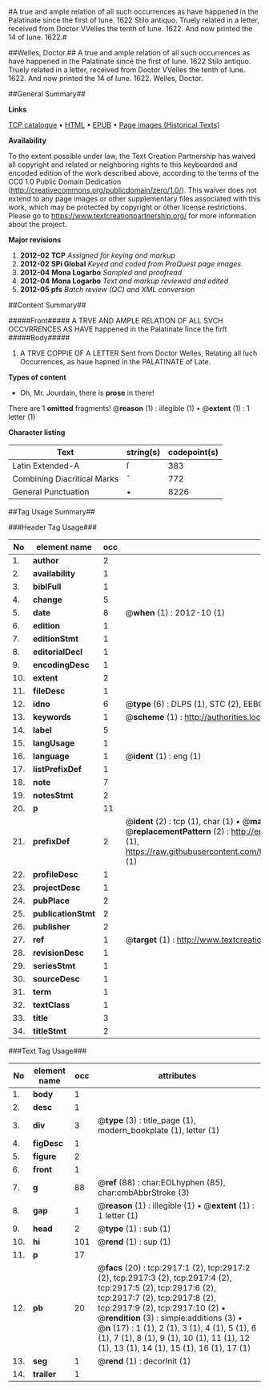 #A true and ample relation of all such occurrences as have happened in the Palatinate since the first of Iune. 1622 Stilo antiquo. Truely related in a letter, received from Doctor VVelles the tenth of Iune. 1622. And now printed the 14 of Iune. 1622.#

##Welles, Doctor.##
A true and ample relation of all such occurrences as have happened in the Palatinate since the first of Iune. 1622 Stilo antiquo. Truely related in a letter, received from Doctor VVelles the tenth of Iune. 1622. And now printed the 14 of Iune. 1622.
Welles, Doctor.

##General Summary##

**Links**

[TCP catalogue](http://www.ota.ox.ac.uk/tcp/)  • 
[HTML](http://tei.it.ox.ac.uk/tcp/Texts-HTML/free/A14/A14925.html)  • 
[EPUB](http://tei.it.ox.ac.uk/tcp/Texts-EPUB/free/A14/A14925.epub) • 
[Page images (Historical Texts)](https://historicaltexts.jisc.ac.uk/eebo-99838535e)

**Availability**

To the extent possible under law, the Text Creation Partnership has waived all copyright and related or neighboring rights to this keyboarded and encoded edition of the work described above, according to the terms of the CC0 1.0 Public Domain Dedication (http://creativecommons.org/publicdomain/zero/1.0/). This waiver does not extend to any page images or other supplementary files associated with this work, which may be protected by copyright or other license restrictions. Please go to https://www.textcreationpartnership.org/ for more information about the project.

**Major revisions**

1. __2012-02__ __TCP__ *Assigned for keying and markup*
1. __2012-02__ __SPi Global__ *Keyed and coded from ProQuest page images*
1. __2012-04__ __Mona Logarbo__ *Sampled and proofread*
1. __2012-04__ __Mona Logarbo__ *Text and markup reviewed and edited*
1. __2012-05__ __pfs__ *Batch review (QC) and XML conversion*

##Content Summary##

#####Front#####
A TRVE AND AMPLE RELATION OF ALL SVCH OCCVRRENCES AS HAVE happened in the Palatinate ſince the firſt
#####Body#####

1. A TRVE COPPIE OF A LETTER Sent from Doctor Welles, Relating all ſuch Occurrences, as haue hapned in the PALATINATE of Late.

**Types of content**

  * Oh, Mr. Jourdain, there is **prose** in there!

There are 1 **omitted** fragments! 
 @__reason__ (1) : illegible (1)  •  @__extent__ (1) : 1 letter (1)

**Character listing**


|Text|string(s)|codepoint(s)|
|---|---|---|
|Latin Extended-A|ſ|383|
|Combining             Diacritical Marks|̄|772|
|General Punctuation|•|8226|

##Tag Usage Summary##

###Header Tag Usage###

|No|element name|occ|attributes|
|---|---|---|---|
|1.|__author__|2||
|2.|__availability__|1||
|3.|__biblFull__|1||
|4.|__change__|5||
|5.|__date__|8| @__when__ (1) : 2012-10 (1)|
|6.|__edition__|1||
|7.|__editionStmt__|1||
|8.|__editorialDecl__|1||
|9.|__encodingDesc__|1||
|10.|__extent__|2||
|11.|__fileDesc__|1||
|12.|__idno__|6| @__type__ (6) : DLPS (1), STC (2), EEBO-CITATION (1), PROQUEST (1), VID (1)|
|13.|__keywords__|1| @__scheme__ (1) : http://authorities.loc.gov/ (1)|
|14.|__label__|5||
|15.|__langUsage__|1||
|16.|__language__|1| @__ident__ (1) : eng (1)|
|17.|__listPrefixDef__|1||
|18.|__note__|7||
|19.|__notesStmt__|2||
|20.|__p__|11||
|21.|__prefixDef__|2| @__ident__ (2) : tcp (1), char (1)  •  @__matchPattern__ (2) : ([0-9\-]+):([0-9IVX]+) (1), (.+) (1)  •  @__replacementPattern__ (2) : http://eebo.chadwyck.com/downloadtiff?vid=$1&page=$2 (1), https://raw.githubusercontent.com/textcreationpartnership/Texts/master/tcpchars.xml#$1 (1)|
|22.|__profileDesc__|1||
|23.|__projectDesc__|1||
|24.|__pubPlace__|2||
|25.|__publicationStmt__|2||
|26.|__publisher__|2||
|27.|__ref__|1| @__target__ (1) : http://www.textcreationpartnership.org/docs/. (1)|
|28.|__revisionDesc__|1||
|29.|__seriesStmt__|1||
|30.|__sourceDesc__|1||
|31.|__term__|1||
|32.|__textClass__|1||
|33.|__title__|3||
|34.|__titleStmt__|2||


###Text Tag Usage###

|No|element name|occ|attributes|
|---|---|---|---|
|1.|__body__|1||
|2.|__desc__|1||
|3.|__div__|3| @__type__ (3) : title_page (1), modern_bookplate (1), letter (1)|
|4.|__figDesc__|1||
|5.|__figure__|2||
|6.|__front__|1||
|7.|__g__|88| @__ref__ (88) : char:EOLhyphen (85), char:cmbAbbrStroke (3)|
|8.|__gap__|1| @__reason__ (1) : illegible (1)  •  @__extent__ (1) : 1 letter (1)|
|9.|__head__|2| @__type__ (1) : sub (1)|
|10.|__hi__|101| @__rend__ (1) : sup (1)|
|11.|__p__|17||
|12.|__pb__|20| @__facs__ (20) : tcp:2917:1 (2), tcp:2917:2 (2), tcp:2917:3 (2), tcp:2917:4 (2), tcp:2917:5 (2), tcp:2917:6 (2), tcp:2917:7 (2), tcp:2917:8 (2), tcp:2917:9 (2), tcp:2917:10 (2)  •  @__rendition__ (3) : simple:additions (3)  •  @__n__ (17) : 1 (1), 2 (1), 3 (1), 4 (1), 5 (1), 6 (1), 7 (1), 8 (1), 9 (1), 10 (1), 11 (1), 12 (1), 13 (1), 14 (1), 15 (1), 16 (1), 17 (1)|
|13.|__seg__|1| @__rend__ (1) : decorInit (1)|
|14.|__trailer__|1||
